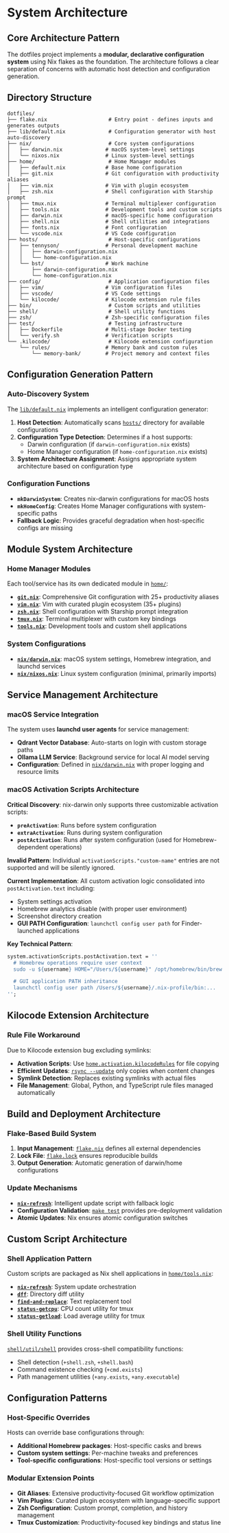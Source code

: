 # System Architecture

## Core Architecture Pattern

The dotfiles project implements a **modular, declarative configuration system** using Nix flakes as the foundation. The architecture follows a clear separation of concerns with automatic host detection and configuration generation.

## Directory Structure

```
dotfiles/
├── flake.nix                    # Entry point - defines inputs and generates outputs
├── lib/default.nix              # Configuration generator with host auto-discovery
├── nix/                         # Core system configurations
│   ├── darwin.nix              # macOS system-level settings
│   └── nixos.nix               # Linux system-level settings
├── home/                        # Home Manager modules
│   ├── default.nix             # Base home configuration
│   ├── git.nix                 # Git configuration with productivity aliases
│   ├── vim.nix                 # Vim with plugin ecosystem
│   ├── zsh.nix                 # Shell configuration with Starship prompt
│   ├── tmux.nix                # Terminal multiplexer configuration
│   ├── tools.nix               # Development tools and custom scripts
│   ├── darwin.nix              # macOS-specific home configuration
│   ├── shell.nix               # Shell utilities and integrations
│   ├── fonts.nix               # Font configuration
│   └── vscode.nix              # VS Code configuration
├── hosts/                       # Host-specific configurations
│   ├── tennyson/               # Personal development machine
│   │   ├── darwin-configuration.nix
│   │   └── home-configuration.nix
│   └── bst/                    # Work machine
│       ├── darwin-configuration.nix
│       └── home-configuration.nix
├── config/                      # Application configuration files
│   ├── vim/                    # Vim configuration files
│   ├── vscode/                 # VS Code settings
│   └── kilocode/               # Kilocode extension rule files
├── bin/                         # Custom scripts and utilities
├── shell/                       # Shell utility functions
├── zsh/                        # Zsh-specific configuration files
├── test/                        # Testing infrastructure
│   ├── Dockerfile              # Multi-stage Docker testing
│   └── verify.sh               # Verification scripts
└── .kilocode/                   # Kilocode extension configuration
    └── rules/                  # Memory bank and custom rules
        └── memory-bank/        # Project memory and context files
```

## Configuration Generation Pattern

### Auto-Discovery System

The [`lib/default.nix`](lib/default.nix:44) implements an intelligent configuration generator:

1. **Host Detection**: Automatically scans [`hosts/`](hosts/) directory for available configurations
2. **Configuration Type Detection**: Determines if a host supports:
   - Darwin configuration (if `darwin-configuration.nix` exists)
   - Home Manager configuration (if `home-configuration.nix` exists)
3. **System Architecture Assignment**: Assigns appropriate system architecture based on configuration type

### Configuration Functions

- **`mkDarwinSystem`**: Creates nix-darwin configurations for macOS hosts
- **`mkHomeConfig`**: Creates Home Manager configurations with system-specific paths
- **Fallback Logic**: Provides graceful degradation when host-specific configs are missing

## Module System Architecture

### Home Manager Modules

Each tool/service has its own dedicated module in [`home/`](home/):

- **[`git.nix`](home/git.nix:1)**: Comprehensive Git configuration with 25+ productivity aliases
- **[`vim.nix`](home/vim.nix:1)**: Vim with curated plugin ecosystem (35+ plugins)
- **[`zsh.nix`](home/zsh.nix:1)**: Shell configuration with Starship prompt integration
- **[`tmux.nix`](home/tmux.nix:1)**: Terminal multiplexer with custom key bindings
- **[`tools.nix`](home/tools.nix:1)**: Development tools and custom shell applications

### System Configurations

- **[`nix/darwin.nix`](nix/darwin.nix:1)**: macOS system settings, Homebrew integration, and launchd services
- **[`nix/nixos.nix`](nix/nixos.nix:1)**: Linux system configuration (minimal, primarily imports)

## Service Management Architecture

### macOS Service Integration

The system uses **launchd user agents** for service management:

- **Qdrant Vector Database**: Auto-starts on login with custom storage paths
- **Ollama LLM Service**: Background service for local AI model serving
- **Configuration**: Defined in [`nix/darwin.nix`](nix/darwin.nix:151) with proper logging and resource limits

### macOS Activation Scripts Architecture

**Critical Discovery**: nix-darwin only supports three customizable activation scripts:

- **`preActivation`**: Runs before system configuration
- **`extraActivation`**: Runs during system configuration
- **`postActivation`**: Runs after system configuration (used for Homebrew-dependent operations)

**Invalid Pattern**: Individual `activationScripts."custom-name"` entries are not supported and will be silently ignored.

**Current Implementation**: All custom activation logic consolidated into `postActivation.text` including:

- System settings activation
- Homebrew analytics disable (with proper user environment)
- Screenshot directory creation
- **GUI PATH Configuration**: `launchctl config user path` for Finder-launched applications

**Key Technical Pattern**:

```nix
system.activationScripts.postActivation.text = ''
  # Homebrew operations require user context
  sudo -u ${username} HOME="/Users/${username}" /opt/homebrew/bin/brew analytics off

  # GUI application PATH inheritance
  launchctl config user path /Users/${username}/.nix-profile/bin:...
'';
```

## Kilocode Extension Architecture

### Rule File Workaround

Due to Kilocode extension bug excluding symlinks:

- **Activation Scripts**: Use [`home.activation.kilocodeRules`](home/vscode.nix:48) for file copying
- **Efficient Updates**: [`rsync --update`](home/vscode.nix:64) only copies when content changes
- **Symlink Detection**: Replaces existing symlinks with actual files
- **File Management**: Global, Python, and TypeScript rule files managed automatically

## Build and Deployment Architecture

### Flake-Based Build System

1. **Input Management**: [`flake.nix`](flake.nix:4) defines all external dependencies
2. **Lock File**: [`flake.lock`](flake.lock) ensures reproducible builds
3. **Output Generation**: Automatic generation of darwin/home configurations

### Update Mechanisms

- **[`nix-refresh`](bin/nix-refresh:1)**: Intelligent update script with fallback logic
- **Configuration Validation**: [`make test`](Makefile:3) provides pre-deployment validation
- **Atomic Updates**: Nix ensures atomic configuration switches

## Custom Script Architecture

### Shell Application Pattern

Custom scripts are packaged as Nix shell applications in [`home/tools.nix`](home/tools.nix:31):

- **[`nix-refresh`](bin/nix-refresh:1)**: System update orchestration
- **[`dff`](bin/dff:1)**: Directory diff utility
- **[`find-and-replace`](bin/find-and-replace:1)**: Text replacement tool
- **[`status-getcpu`](bin/status-getcpu:1)**: CPU count utility for tmux
- **[`status-getload`](bin/status-getload:1)**: Load average utility for tmux

### Shell Utility Functions

[`shell/util/shell`](shell/util/shell:1) provides cross-shell compatibility functions:

- Shell detection (`+shell.zsh`, `+shell.bash`)
- Command existence checking (`+cmd.exists`)
- Path management utilities (`+any.exists`, `+any.executable`)

## Configuration Patterns

### Host-Specific Overrides

Hosts can override base configurations through:

- **Additional Homebrew packages**: Host-specific casks and brews
- **Custom system settings**: Per-machine tweaks and preferences
- **Tool-specific configurations**: Host-specific tool versions or settings

### Modular Extension Points

- **Git Aliases**: Extensive productivity-focused Git workflow optimization
- **Vim Plugins**: Curated plugin ecosystem with language-specific support
- **Zsh Configuration**: Custom prompt, completion, and history management
- **Tmux Customization**: Productivity-focused key bindings and status line
